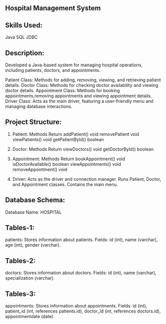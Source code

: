 Hospital Management System
---------------------------
Skills Used:
-------------
Java
SQL
JDBC

Description:
-------------
Developed a Java-based system for managing hospital operations, including patients, doctors, and appointments.

Patient Class: Methods for adding, removing, viewing, and retrieving patient details.
Doctor Class: Methods for checking doctor availability and viewing doctor details.
Appointment Class: Methods for booking appointments,removing appointments and viewing appointment details.
Driver Class: Acts as the main driver, featuring a user-friendly menu and managing database interactions.

Project Structure:
------------------
1. Patient:
Methods	Return
addPatient()	void
removePatient  void
viewPatients()	void
getPatientById()	boolean

3. Doctor:
Methods	Return
viewDoctors()	void
getDoctorById()	boolean


4. Appointment:
Methods	Return
bookAppointment()	void
isDoctorAvailable()	boolean
viewAppointments()	void
removeAppointment() void


6. Driver:
Acts as the driver and connection manager.
Runs Patient, Doctor, and Appointment classes.
Contains the main menu.


Database Schema:
----------------
Database Name: HOSPITAL

Tables-1:
--------
patients: Stores information about patients.
Fields: id (int), name (varchar), age (int), gender (varchar).

Tables-2:
--------
doctors: Stores information about doctors.
Fields: id (int), name (varchar), specialization (varchar).

Tables-3:
--------
appointments: Stores information about appointments.
Fields: id (int), patient_id (int, references patients.id), doctor_id (int, references doctors.id), appointmentdate (date).

